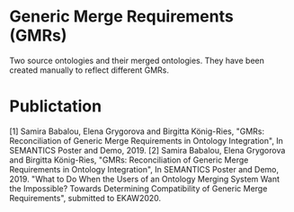 # Generic Merge Requirements (GMRs)
Two source ontologies and their merged ontologies. They have been created manually to reflect different GMRs.

# Publictation
[1] Samira Babalou, Elena Grygorova and Birgitta König-Ries, "GMRs: Reconciliation of Generic Merge Requirements in Ontology Integration", In SEMANTICS Poster and Demo, 2019.
[2] Samira Babalou, Elena Grygorova and Birgitta König-Ries, "GMRs: Reconciliation of Generic Merge Requirements in Ontology Integration", In SEMANTICS Poster and Demo, 2019. "What to Do When the Users of an Ontology Merging System Want the Impossible? Towards Determining Compatibility of Generic Merge Requirements", submitted to EKAW2020.